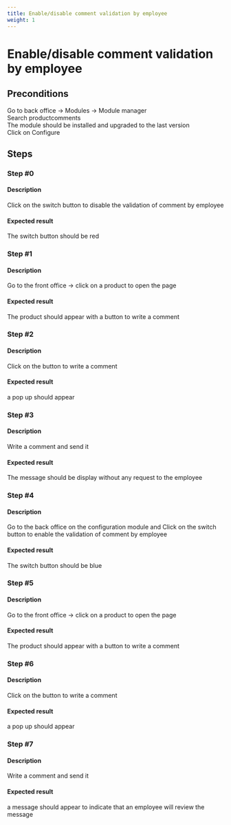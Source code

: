 ```yaml
---
title: Enable/disable comment validation by employee
weight: 1
---
```


# Enable/disable comment validation by employee

## Preconditions

Go to back office -> Modules -> Module manager<br />
Search productcomments<br />
The module should be installed and upgraded to the last version<br />
Click on Configure
## Steps
### Step #0
#### Description
Click on the switch button to disable the validation of comment by employee
#### Expected result
The switch button should be red

### Step #1
#### Description
Go to the front office -> click on a product to open the page
#### Expected result
The product should appear with a button to write a comment
### Step #2
#### Description
Click on the button to write a comment 
#### Expected result
a pop up should appear
### Step #3
#### Description
Write a comment and send it 
#### Expected result
The message should be display without any request to the employee 
### Step #4
#### Description
Go to the back office on the configuration module and Click on the switch button to enable the validation of comment by employee
#### Expected result
The switch button should be blue
### Step #5
#### Description
Go to the front office -> click on a product to open the page
#### Expected result
The product should appear with a button to write a comment
### Step #6
#### Description
Click on the button to write a comment 
#### Expected result
a pop up should appear
### Step #7
#### Description
Write a comment and send it
#### Expected result
a message should appear to indicate that an employee will review the message

